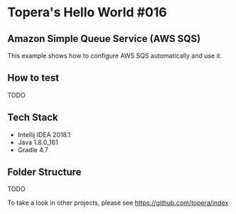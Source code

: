 # Topera's Hello World #016
## Amazon Simple Queue Service (AWS SQS)
This example shows how to configure AWS SQS automatically and use it.

## How to test
TODO

## Tech Stack
* Intellij IDEA 2018.1
* Java 1.8.0_161
* Gradle 4.7

## Folder Structure
TODO

To take a look in other projects, please see https://github.com/topera/index
